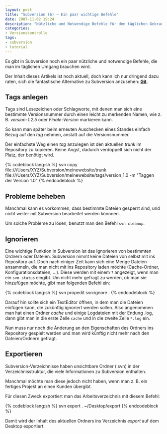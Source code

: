 ```yaml
---
layout: post
title: "Subversion (6) – Ein paar wichtige Befehle"
date: 2007-11-02 19:24
description: "Nützliche und Notwendige Befehle für den täglichen Gebrauch in Subversion."
categories:
- Versionskontrolle
tags:
- subversion
- tutorial
---
```


Es gibt in Subversion noch ein paar nützliche und notwendige Befehle, die man im täglichen Umgang brauchen wird.

<div class="hinweis">
<p>Der Inhalt dieses Artikels ist noch aktuell, doch kann ich nur dringend dazu raten, sich die fantastische Alternative zu Subversion anzusehen: <a href="/versionskontrolle-mit-git/"><strong>Git</strong></a>.</p>
</div>

## Tags anlegen

Tags sind Lesezeichen oder Schlagworte, mit denen man sich eine bestimmte Versionsnummer durch einen leicht zu merkenden Namen, wie z. B. *version-1.2.5* oder *Finale-Version* markieren kann.

So kann man später beim erneuten Auschecken eines Standes einfach Bezug auf den *tag* nehmen, anstatt auf die Versionsnummer.

Der einfachste Weg einen *tag* anzulegen ist den aktuellen *trunk* im Repository zu kopieren. Keine Angst, dadurch verdoppelt sich nicht der Platz, der benötigt wird.

{% codeblock lang:sh %}
svn copy file:///Users/XYZ/Subversion/meinewebsite/trunk file:///Users/XYZ/Subversion/meinewebsite/tags/version_1.0 -m "Taggen der Version 1.0"
{% endcodeblock %}

## Probleme beheben

Manchmal kann es vorkommen, dass bestimmte Dateien gesperrt sind, und nicht weiter mit Subversion bearbeitet werden könnnen.

Um solche Probleme zu lösen, benutzt man den Befehl `svn cleanup`.

## Ignorieren

Eine wichtige Funktion in Subversion ist das Ignorieren von bestimmten Ordnern oder Dateien. Subversion nimmt keine Dateien von selbst mit ins Repository auf. Doch nach einiger Zeit kann sich eine Menge Dateien ansammeln, die man nicht mit ins Repository laden möchte (Cache-Ordner, Konfigurationsdateien, …). Diese werden mit einem `?` angezeigt, wenn man ein `svn status` eingibt. Um nicht mehr gefragt zu werden, ob man sie hinzufügen möchte, gibt man folgenden Befehl ein:

{% codeblock lang:sh %}
svn propedit svn:ignore .
{% endcodeblock %}

Darauf hin sollte sich ein TextEditor öffnen, in dem man die Dateien einfügen kann, die zukünftig ignoriert werden sollen. Also angenommen man hat einen Ordner *cache* und einige Logdateien mit der Endung .log, dann gibt man in die erste Zeile `cache` und in die zweite Zeile `*.log` ein.

Nun muss nur noch die Änderung an den Eigenschaften des Ordners ins Repository gespielt werden und man wird künftig nicht mehr nach den Dateien/Ordnern gefragt.

## Exportieren

Subversion-Verzeichnisse haben unsichtbare Ordner (.svn) in der Verzeichnisstruktur, die viele Informationen zu Subversion enthalten.

Manchmal möchte man diese jedoch nicht haben, wenn man z. B. ein fertiges Projekt an einen Kunden übergibt.

Für diesen Zweck exportiert man das Arbeitsverzeichnis mit diesem Befehl:

{% codeblock lang:sh %}
svn export . ~/Desktop/export
{% endcodeblock %}

Damit wird der Inhalt des aktuellen Ordners ins Verzeichnis *export* auf dem Desktop exportiert.

